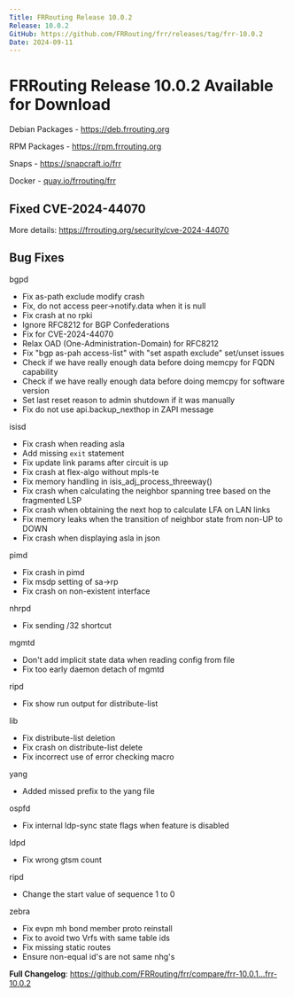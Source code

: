 ```yaml
---
Title: FRRouting Release 10.0.2
Release: 10.0.2
GitHub: https://github.com/FRRouting/frr/releases/tag/frr-10.0.2
Date: 2024-09-11
---
```


FRRouting Release 10.0.2 Available for Download
===============================================

Debian Packages - https://deb.frrouting.org

RPM Packages - https://rpm.frrouting.org

Snaps - https://snapcraft.io/frr

Docker - [quay.io/frrouting/frr](https://quay.io/repository/frrouting/frr/manifest/sha256:95450c56ad457a936436b8ecdf49d474c37282b3b6e1bcbc561db0d7c8c487b2)

## Fixed CVE-2024-44070

More details: https://frrouting.org/security/cve-2024-44070

## Bug Fixes

bgpd
- Fix as-path exclude modify crash
- Fix, do not access peer->notify.data when it is null
- Fix crash at no rpki
- Ignore RFC8212 for BGP Confederations
- Fix for CVE-2024-44070
- Relax OAD (One-Administration-Domain) for RFC8212
- Fix "bgp as-pah access-list" with "set aspath exclude" set/unset issues
- Check if we have really enough data before doing memcpy for FQDN capability
- Check if we have really enough data before doing memcpy for software version
- Set last reset reason to admin shutdown if it was manually
- Fix do not use api.backup_nexthop in ZAPI message

isisd
- Fix crash when reading asla
- Add missing `exit` statement
- Fix update link params after circuit is up
- Fix crash at flex-algo without mpls-te
- Fix memory handling in isis_adj_process_threeway()
- Fix crash when calculating the neighbor spanning tree based on the fragmented LSP
- Fix crash when obtaining the next hop to calculate LFA on LAN links
- Fix memory leaks when the transition of neighbor state from non-UP to DOWN
- Fix crash when displaying asla in json

pimd
- Fix crash in pimd
- Fix msdp setting of sa->rp
- Fix crash on non-existent interface

nhrpd
- Fix sending /32 shortcut

mgmtd
- Don't add implicit state data when reading config from file
- Fix too early daemon detach of mgmtd

ripd
- Fix show run output for distribute-list

lib
- Fix distribute-list deletion
- Fix crash on distribute-list delete
- Fix incorrect use of error checking macro

yang
- Added missed prefix to the yang file

ospfd
- Fix internal ldp-sync state flags when feature is disabled

ldpd
- Fix wrong gtsm count

ripd
- Change the start value of sequence 1 to 0

zebra
- Fix evpn mh bond member proto reinstall
- Fix to avoid two Vrfs with same table ids
- Fix missing static routes
- Ensure non-equal id's are not same nhg's

**Full Changelog**: https://github.com/FRRouting/frr/compare/frr-10.0.1...frr-10.0.2

